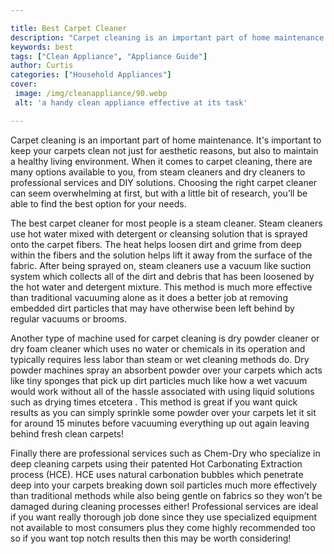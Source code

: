 ```yaml
---

title: Best Carpet Cleaner
description: "Carpet cleaning is an important part of home maintenance. It's important to keep your carpets clean not just for aesthetic reasons...learn more about it now"
keywords: best
tags: ["Clean Appliance", "Appliance Guide"]
author: Curtis
categories: ["Household Appliances"]
cover: 
 image: /img/cleanappliance/90.webp
 alt: 'a handy clean appliance effective at its task'

---
```


Carpet cleaning is an important part of home maintenance. It's important to keep your carpets clean not just for aesthetic reasons, but also to maintain a healthy living environment. When it comes to carpet cleaning, there are many options available to you, from steam cleaners and dry cleaners to professional services and DIY solutions. Choosing the right carpet cleaner can seem overwhelming at first, but with a little bit of research, you’ll be able to find the best option for your needs. 

The best carpet cleaner for most people is a steam cleaner. Steam cleaners use hot water mixed with detergent or cleansing solution that is sprayed onto the carpet fibers. The heat helps loosen dirt and grime from deep within the fibers and the solution helps lift it away from the surface of the fabric. After being sprayed on, steam cleaners use a vacuum like suction system which collects all of the dirt and debris that has been loosened by the hot water and detergent mixture. This method is much more effective than traditional vacuuming alone as it does a better job at removing embedded dirt particles that may have otherwise been left behind by regular vacuums or brooms. 

Another type of machine used for carpet cleaning is dry powder cleaner or dry foam cleaner which uses no water or chemicals in its operation and typically requires less labor than steam or wet cleaning methods do. Dry powder machines spray an absorbent powder over your carpets which acts like tiny sponges that pick up dirt particles much like how a wet vacuum would work without all of the hassle associated with using liquid solutions such as drying times etcetera . This method is great if you want quick results as you can simply sprinkle some powder over your carpets let it sit for around 15 minutes before vacuuming everything up out again leaving behind fresh clean carpets! 

Finally there are professional services such as Chem-Dry who specialize in deep cleaning carpets using their patented Hot Carbonating Extraction process (HCE). HCE uses natural carbonation bubbles which penetrate deep into your carpets breaking down soil particles much more effectively than traditional methods while also being gentle on fabrics so they won’t be damaged during cleaning processes either! Professional services are ideal if you want really thorough job done since they use specialized equipment not available to most consumers plus they come highly recommended too so if you want top notch results then this may be worth considering!
